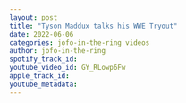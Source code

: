```yaml
---
layout: post
title: "Tyson Maddux talks his WWE Tryout"
date: 2022-06-06
categories: jofo-in-the-ring videos
author: jofo-in-the-ring
spotify_track_id: 
youtube_video_id: GY_RLowp6Fw
apple_track_id: 
youtube_metadata: 
---
```

